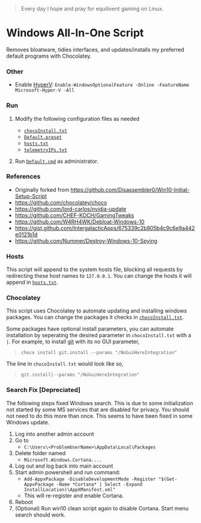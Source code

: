 > Every day I hope and pray for equilivent gaming on Linux.

# Windows All-In-One Script
Removes bloatware, tidies interfaces, and updates/installs my preferred default programs with Chocolatey.

### Other
- Enable [HyperV](https://docs.microsoft.com/en-us/virtualization/hyper-v-on-windows/quick-start/enable-hyper-v): `Enable-WindowsOptionalFeature -Online -FeatureName Microsoft-Hyper-V -All`

### Run
1. Modify the following configuration files as needed
    - [`chocoInstall.txt`](./chocoInstall.txt)
    - [`Default.preset`](./Default.preset)
    - [`hosts.txt`](./hosts.txt)
    - [`telemetryIPs.txt`](./telemetryIPs.txt)

2. Run [`Default.cmd`](./Default.cmd) as administrator.

### References
- Originally forked from https://github.com/Disassembler0/Win10-Initial-Setup-Script
- https://github.com/chocolatey/choco
- https://github.com/lord-carlos/nvidia-update
- https://github.com/CHEF-KOCH/GamingTweaks
- https://github.com/W4RH4WK/Debloat-Windows-10
- https://gist.github.com/IntergalacticApps/675339c2b805b4c9c6e9a442e0121b1d
- https://github.com/Nummer/Destroy-Windows-10-Spying

### Hosts
This script will append to the system hosts file, blocking all requests by redirecting these host names to `127.0.0.1`. You can change the hosts it will append in [`hosts.txt`](./hosts.txt).

### Chocolatey
This script uses Chocolatey to automate updating and installing windows packages. You can change the packages it checks in [`chocoInstall.txt`](./chocoInstall.txt).

Some packages have optional install parameters, you can automate installation by seperating the desired parameter in `chocoInstall.txt` with a `|`.
For example, to install [git](https://chocolatey.org/packages/git.install) with its no GUI parameter,
> `choco install git.install --params "/NoGuiHereIntegration"`

The line in `chocoInstall.txt` would look like so,
> `git.install|--params "/NoGuiHereIntegration"`

### Search Fix [Depreciated]
The following steps fixed Windows search. This is due to some initialization not started by some MS services that are disabled for privacy. You should not need to do this more than once. This seems to have been fixed in some Windows update.
1. Log into another admin account
2. Go to
    - `C:\Users\<ProblemUserName>\AppData\Local\Packages`
3. Delete folder named 
    - `Microsoft.Windows.Cortana....`
4. Log out and log back into main account
5. Start admin powershell and run command:
    - `Add-AppxPackage -DisableDevelopmentMode -Register "$(Get-AppxPackage -Name *Cortana* | Select -Expand InstallLocation)\AppXManifest.xml"`
    - This will re-register and enable Cortana.
6. Reboot
7. (Optional) Run win10 clean script again to disable Cortana. Start menu search should work.
